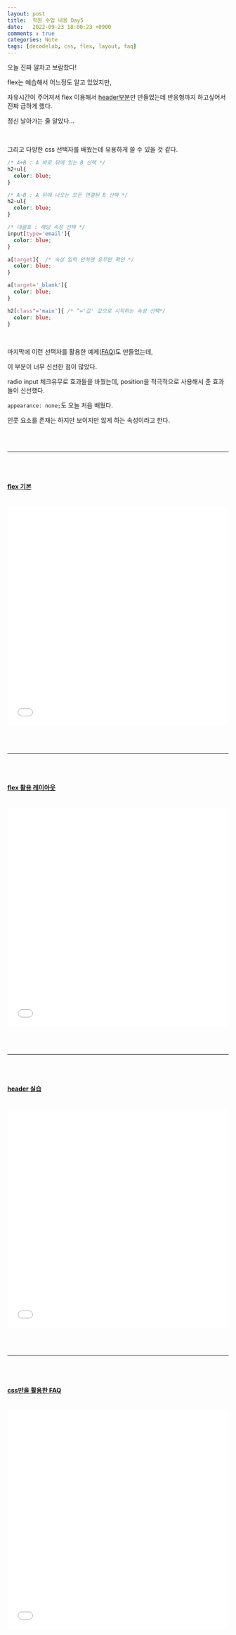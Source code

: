 ```yaml
---
layout: post
title:  학원 수업 내용 Day5
date:   2022-09-23 18:00:23 +0900
comments : true
categories: Note
tags: [decodelab, css, flex, layout, faq]
---
```



오늘 진짜 알차고 보람찼다!

flex는 예습해서 어느정도 알고 있었지만,

자유시간이 주어져서 flex 이용해서 [header부분](#h-header-실습)만 만들었는데 반응형까지 하고싶어서 진짜 급하게 했다.

정신 날아가는 줄 알았다...

<br>

그리고 다양한 css 선택자를 배웠는데 유용하게 쓸 수 있을 것 같다.

```css
/* A+B : A 바로 뒤에 있는 B 선택 */
h2+ul{
  color: blue;
}

/* A~B : A 뒤에 나오는 모든 연결된 B 선택 */
h2~ul{
  color: blue;
}

/* 대괄호 : 해당 속성 선택 */
input[type='email']{
  color: blue;
}

a[target]{  /* 속성 입력 안하면 유무만 확인 */
  color: blue;
}

a[target='_blank']{
  color: blue;
}

h2[class^='main']{ /* ^='값' 값으로 시작하는 속성 선택*/
  color: blue;
}
```

<br>

마지막에 이런 선택자를 활용한 예제([FAQ](#h-css만을-활용한-faq))도 만들었는데,

이 부분이 너무 신선한 점이 많았다.

radio input 체크유무로 효과들을 바꿨는데, position을 적극적으로 사용해서 준 효과들이 신선했다.

`appearance: none;`도 오늘 처음 배웠다.

인풋 요소를 존재는 하지만 보이지만 않게 하는 속성이라고 한다. 

<br><br>
<hr>
<br><br>

#### [flex 기본](/d-code-lab/220923/flex_basic/)

<br>

<iframe src='/d-code-lab/220923/flex_basic/' frameborder='0' width='100%' height='500px'></iframe>

<br><br>
<hr>
<br><br>

#### [flex 활용 레이아웃](/d-code-lab/220923/flex_layout/)

<br>

<iframe src='/d-code-lab/220923/flex_layout/' frameborder='0' width='100%' height='500px'></iframe>

<br><br>
<hr>
<br><br>

#### [header 실습](/d-code-lab/220923/header_practice1/)

<br>

<iframe src='/d-code-lab/220923/header_practice1/' frameborder='0' width='100%' height='500px'></iframe>

<br><br>
<hr>
<br><br>

#### [css만을 활용한 FAQ](/d-code-lab/220923/faq/)

<br>

<iframe src='/d-code-lab/220923/faq/' frameborder='0' width='100%' height='500px'></iframe>

<br><br>


